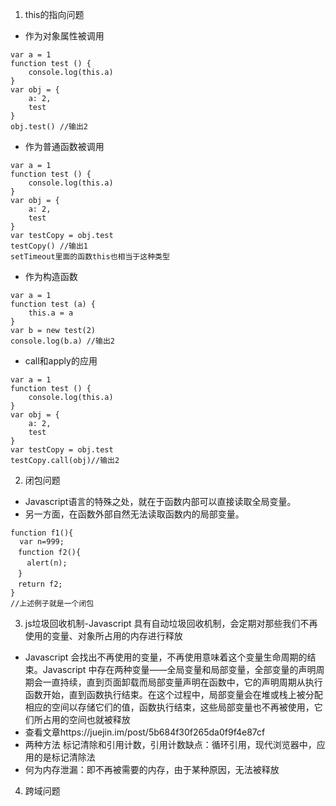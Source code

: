 1. this的指向问题
- 作为对象属性被调用
```
var a = 1
function test () {
    console.log(this.a)
}
var obj = {
    a: 2,
    test
}
obj.test() //输出2
```
- 作为普通函数被调用
```
var a = 1
function test () {
    console.log(this.a)
}
var obj = {
    a: 2,
    test
}
var testCopy = obj.test
testCopy() //输出1
setTimeout里面的函数this也相当于这种类型
```
- 作为构造函数
```
var a = 1
function test (a) {
    this.a = a
}
var b = new test(2)
console.log(b.a) //输出2
```
- call和apply的应用
```
var a = 1
function test () {
    console.log(this.a)
}
var obj = {
    a: 2,
    test
}
var testCopy = obj.test
testCopy.call(obj)//输出2
```
2. 闭包问题
- Javascript语言的特殊之处，就在于函数内部可以直接读取全局变量。
- 另一方面，在函数外部自然无法读取函数内的局部变量。
```
function f1(){
  var n=999;
　function f2(){
　  alert(n); 
　}
　return f2;
}
//上述例子就是一个闭包
```
3. js垃圾回收机制-Javascript 具有自动垃圾回收机制，会定期对那些我们不再使用的变量、对象所占用的内存进行释放
- Javascript 会找出不再使用的变量，不再使用意味着这个变量生命周期的结束。Javascript 中存在两种变量——全局变量和局部变量，全部变量的声明周期会一直持续，直到页面卸载而局部变量声明在函数中，它的声明周期从执行函数开始，直到函数执行结束。在这个过程中，局部变量会在堆或栈上被分配相应的空间以存储它们的值，函数执行结束，这些局部变量也不再被使用，它们所占用的空间也就被释放
- 查看文章https://juejin.im/post/5b684f30f265da0f9f4e87cf
- 两种方法 标记清除和引用计数，引用计数缺点：循环引用，现代浏览器中，应用的是标记清除法
- 何为内存泄漏：即不再被需要的内存，由于某种原因，无法被释放
4. 跨域问题
